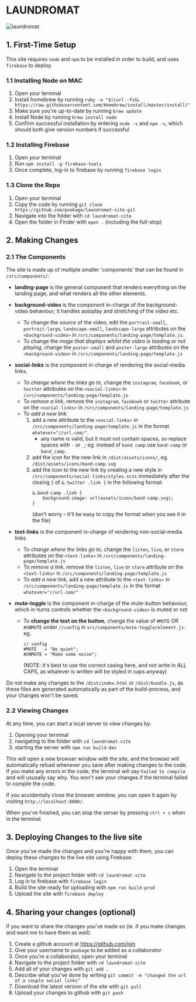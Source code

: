 # LAUNDROMAT

![laundromat](https://user-images.githubusercontent.com/3370135/75826661-e61c0280-5d9f-11ea-96e6-d43235ba15c4.gif)

## 1. First-Time Setup

This site requires `node` and `npm` to be installed in order to build, and uses `firebase` to deploy.

### 1.1 Installing Node on MAC

1. Open your terminal
2. Install homebrew by running `ruby -e "$(curl -fsSL https://raw.githubusercontent.com/Homebrew/install/master/install)"`
3. Make sure you're up-to-date by running `brew update`
4. Install Node by running `brew install node`
5. Confirm successful installation by entering `node -v` and `npm -v`, which should both give version numbers if successful

### 1.2 Installing Firebase

1. Open your terminal
2. Run `npm install -g firebase-tools`
3. Once complete, log-in to firebase by running `firebase login`

### 1.3 Clone the Repo

1. Open your terminal
2. Copy the code by running `git clone https://github.com/pookage/laundromat-site.git`
3. Navigate into the folder with `cd laundromat-site`
4. Open the folder in Finder with `open .` (including the full-stop)

## 2. Making Changes

### 2.1 The Components

The site is made up of multiple smaller 'components' that can be found in `/src/components/`:

- **landing-page**
is the general component that renders everything on the landing page, and what renders all the other elements.

- **background-video**
is the component in-charge of the background-video behaviour; it handles autoplay and stretching of the video etc.  
	- To change the *source* of the video, edit the `portrait-small`, `portrait-large`, `landscape-small`, `landscape-large` attributes on the `<background-video>` in `/src/components/landing-page/template.js`.
	- To change the *mage that displays whilst the video is loading or not playing*, change the `poster-small` and `poster-large` attributes on the `<background-video>` in `/src/components/landing-page/template.js`

- **social-links**
is the component in-charge of rendering the social-media links.
	- To *change where the links go to*, change the `instagram`, `facebook`, or `twitter` attributes on the `<social-links>` in `/src/components/landing-page/template.js`
	- To *remove a link*, remove the `instagram`, `facebook` or `twitter` attribute on the `<social-links>` in `/src/components/landing-page/template.js`
	- To *add a new link*: 
		1. add a new attribute to the `<social-links>` in `/src/components/landing-page/template.js` in the format `whatever="//url.com/"`.
			- any name is valid, but it must not contain spaces, so replace spaces with `-` or `_`; eg. instead of `band camp` use `band-camp` or `band_camp`.
		2. add the icon for the new link in `/dist/assets/icons/`, eg. `/dist/assets/icons/band-camp.svg`
		3. add the icon to the new link by creating a new style in `/src/components/social-links/styles.scss` immediately after the closing `}` of  `&.twitter .link {` in the following format:
			```
			&.band-camp .link {
				background-image: url(assets/icons/band-camp.svg);
			}
			```
			(don't worry - it'll be easy to copy the format when you see it in the file)

- **text-links**
is the component in-charge of rendering non-social-media links
	- To *change where the links go to*, change the `listen`, `live`, or `store` attributes on the `<text-links>` in `/src/components/landing-page/template.js`
	- To *remove a link*, remove the `listen`, `live` or `store` attribute on the `<text-links>` in `/src/components/landing-page/template.js`
	- To *add a new link*, add a new attribute to the `<text-links>` in `/src/components/landing-page/template.js` in the format `whatever="//url.com/"`

- **mute-toggle**
is the component in-charge of the mute-button behaviour, which in-turns controls whether the `<background-video>` is muted or not
	- To **change the text on the button**, change the value of `#MUTE` OR `#UNMUTE` under `//config` in `src/components/mute-toggle/element.js`. eg.
		```
		// config
		#MUTE   = "Be quiet";
		#UNMUTE = "Make some noise";
		```
		(NOTE: it's best to use the correct casing here, and not write in ALL CAPS, as whatever is written will be styled in caps anyway)

Do not make any changes to the `/dist/index.html` or `/dist/bundle.js`, as these files are generated automatically as part of the build-process, and your changes won't be saved.

### 2.2 Viewing Changes

At any time, you can start a local server to view changes by:

1. Opening your terminal
2. navigating to the folder with `cd laundromat-site`
3. starting the server with `npm run build-dev`

This will open a new browser window with the site, and the browser will automatically reload whenever you save after making changes to the code.  If you make any errors in the code, the terminal will say `Failed to compile` and will ususally say why.  You won't see your changes if the terminal failed to compile the code.

If you accidentally close the browser window, you can open it again by visiting `http://localhost:8080/`.

When you've finished, you can stop the server by pressing `ctrl + c` when in the terminal.

## 3. Deploying Changes to the live site

Once you've made the changes and you're happy with them, you can deploy these changes to the live site using Firebase:

1. Open the terminal
2. Navigate to the project folder with `cd laundromat-site`
3. Log in to firebase with `firebase login`
4. Build the site ready for uploading with `npm run build-prod`
5. Upload the site with `firebase deploy`

## 4. Sharing your changes (optional)

If you want to share the changes you've made so (ie. if you make changes and want me to have them as well).

1. Create a github account at https://github.com/join
2. Give your username to `pookage` to be added as a collaborator
3. Once you're a collaborator, open your terminal
4. Navigate to the project folder with `cd laundromat-site`
5. Add all of your changes with `git add .`
6. Describe what you've done by writing `git commit -m "changed the url of a couple social links"`
7. Download the latest version of the site with `git pull`
8. Upload your changes to github with `git push`
